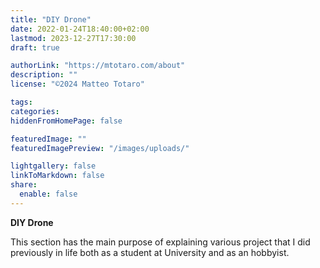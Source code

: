 ```yaml
---
title: "DIY Drone"
date: 2022-01-24T18:40:00+02:00
lastmod: 2023-12-27T17:30:00
draft: true

authorLink: "https://mtotaro.com/about"
description: ""
license: "©2024 Matteo Totaro"

tags:
categories:
hiddenFromHomePage: false

featuredImage: ""
featuredImagePreview: "/images/uploads/"

lightgallery: false
linkToMarkdown: false
share:
  enable: false
---
```


<strong>DIY Drone</strong>
<p>This section has the main purpose of explaining various project that I did previously in life both as a student at University and as an hobbyist.
</p>